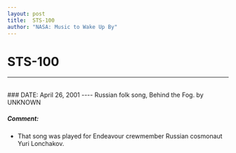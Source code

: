 ```yaml
---
layout: post
title:  STS-100
author: "NASA: Music to Wake Up By"
---
```


# STS-100
----
<br/>
### DATE: April 26, 2001
----
Russian folk song, Behind the Fog. by UNKNOWN

##### Comment:
* That song was played for Endeavour crewmember Russian cosmonaut Yuri Lonchakov.
